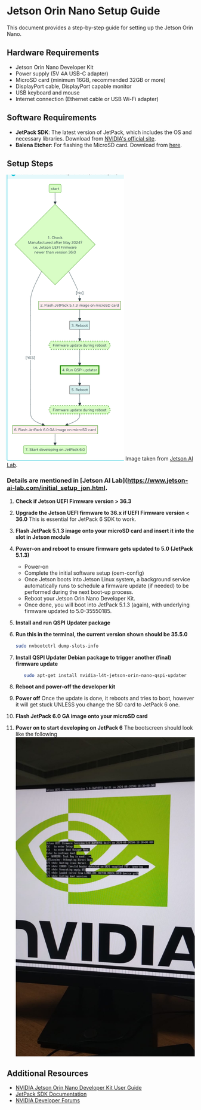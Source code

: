# Jetson Orin Nano Setup Guide

This document provides a step-by-step guide for setting up the Jetson Orin Nano. 

## Hardware Requirements

- Jetson Orin Nano Developer Kit
- Power supply (5V 4A USB-C adapter)
- MicroSD card (minimum 16GB, recommended 32GB or more)
- DisplayPort cable, DisplayPort capable monitor 
- USB keyboard and mouse
- Internet connection (Ethernet cable or USB Wi-Fi adapter)

## Software Requirements

- **JetPack SDK**: The latest version of JetPack, which includes the OS and necessary libraries. Download from [NVIDIA's official site](https://developer.nvidia.com/embedded/jetpack).
- **Balena Etcher**: For flashing the MicroSD card. Download from [here](https://www.balena.io/etcher/).

## Setup Steps
![Firmware Update Flowchart](./image.png)
 Image taken from [Jetson AI Lab](https://www.jetson-ai-lab.com/initial_setup_jon.html).

 ### Details are mentioned in [Jetson AI Lab](https://www.jetson-ai-lab.com/initial_setup_jon.html.

1. **Check if Jetson UEFI Firmware version > 36.3**
 
2. **Upgrade the Jetson UEFI firmware to 36.x if UEFI Firmware version < 36.0**
     This is essential for JetPack 6 SDK to work.
   
3. **Flash JetPack 5.1.3 image onto your microSD card and insert it into the slot in Jetson module**
   
4. **Power-on and reboot to ensure firmware gets updated to 5.0 (JetPack 5.1.3)**
      - Power-on
      - Complete the initial software setup (oem-config)
      - Once Jetson boots into Jetson Linux system, a background service automatically runs to schedule a firmware update (if needed) to be performed during the next boot-up process.
      - Reboot your Jetson Orin Nano Developer Kit.
      - Once done, you will boot into JetPack 5.1.3 (again), with underlying firmware updated to 5.0-35550185.
        
5. **Install and run QSPI Updater package**
   
6. **Run this in the terminal, the current version shown should be 35.5.0**
     ```bash
   sudo nvbootctrl dump-slots-info
      ```
7. **Install QSPI Updater Debian package to trigger another (final) firmware update**
      ```bash
         sudo apt-get install nvidia-l4t-jetson-orin-nano-qspi-updater
      ```
8. **Reboot and power-off the developer kit**

9. **Power off**
   Once the update is done, it reboots and tries to boot, however it will get stuck UNLESS you change the SD card to JetPack 6 one.

10. **Flash JetPack 6.0 GA image onto your microSD card**

11. **Power on to start developing on JetPack 6**
       The bootscreen should look like the following
       ![](./bootscreen.jpeg)
    


## Additional Resources

- [NVIDIA Jetson Orin Nano Developer Kit User Guide](https://developer.nvidia.com/embedded/learn/get-started-jetson-orin-nano-devkit)
- [JetPack SDK Documentation](https://developer.nvidia.com/embedded/jetpack)
- [NVIDIA Developer Forums](https://forums.developer.nvidia.com/c/agx-autonomous-machines/Jetson/)

